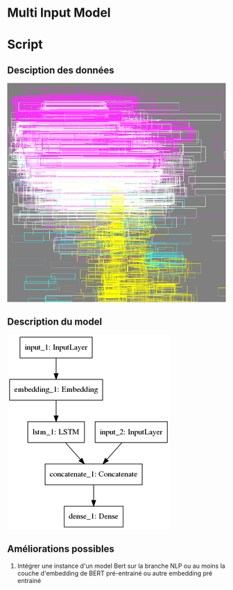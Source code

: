 # Multi Input Model

# Script

## Desciption des données

![alt text](https://github.com/LauraBreton-leonard/PRD/blob/main/NER/MULTI_INPUT_MODEL/IMAGES/bbox.png?raw=true)
## Description du model

![alt text](https://github.com/LauraBreton-leonard/PRD/blob/main/NER/MULTI_INPUT_MODEL/IMAGES/schemaModel.png?raw=true)
## Améliorations possibles
1) Intégrer une instance d'un model Bert sur la branche NLP ou au moins la couche d'embedding de BERT pré-entrainé ou autre embedding pré entrainé
